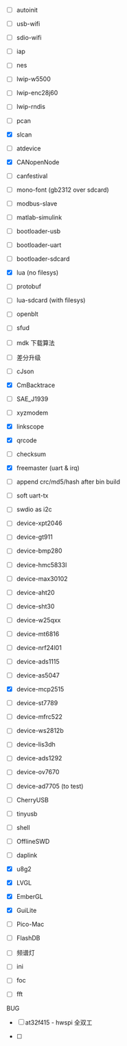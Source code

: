 * [ ] autoinit
* [ ] usb-wifi
* [ ] sdio-wifi
* [ ] iap
* [ ] nes
* [ ] lwip-w5500
* [ ] lwip-enc28j60
* [ ] lwip-rndis
* [ ] pcan
* [x] slcan
* [ ] atdevice
* [x] CANopenNode
* [ ] canfestival
* [ ] mono-font (gb2312 over sdcard)
* [ ] modbus-slave
* [ ] matlab-simulink
* [ ] bootloader-usb
* [ ] bootloader-uart
* [ ] bootloader-sdcard
* [x] lua (no filesys)
* [ ] protobuf
* [ ] lua-sdcard (with filesys)
* [ ] openblt
* [ ] sfud
* [ ] mdk 下载算法
* [ ] 差分升级
* [ ] cJson
* [x] CmBacktrace
* [ ] SAE_J1939
* [ ] xyzmodem
* [x] linkscope
* [x] qrcode
* [ ] checksum
* [x] freemaster (uart & irq)
* [ ] append crc/md5/hash after bin build
* [ ] soft uart-tx
* [ ] swdio as i2c
* [ ] device-xpt2046
* [ ] device-gt911
* [ ] device-bmp280
* [ ] device-hmc5833l
* [ ] device-max30102
* [ ] device-aht20
* [ ] device-sht30
* [ ] device-w25qxx
* [ ] device-mt6816
* [ ] device-nrf24l01
* [ ] device-ads1115
* [ ] device-as5047
* [x] device-mcp2515
* [ ] device-st7789
* [ ] device-mfrc522
* [ ] device-ws2812b
* [ ] device-lis3dh
* [ ] device-ads1292
* [ ] device-ov7670
* [ ] device-ad7705 (to test)
* [ ] CherryUSB
* [ ] tinyusb
* [ ] shell
* [ ] OfflineSWD
* [ ] daplink
* [x] u8g2
* [x] LVGL
* [x] EmberGL
* [x] GuiLite
* [ ] Pico-Mac
* [ ] FlashDB
* [ ] 频谱灯
* [ ] ini
* [ ] foc
* [ ] fft



BUG

* [ ] at32f415 - hwspi 全双工

* [ ] 

  

  

  

